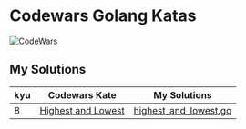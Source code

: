 # Codewars Golang Katas

[![CodeWars](https://www.codewars.com/users/adrianblade/badges/large)](https://www.codewars.com/users/adrianblade)


## My Solutions
| kyu | Codewars Kate | My Solutions |
| --- | --- | --- |
| 8 | [Highest and Lowest](https://www.codewars.com/kata/554b4ac871d6813a03000035) | [highest_and_lowest.go](https://github.com/adrianblade/codewars_golang_solution/blob/master/kyu8/highest_and_lowest/src/highest_and_lowest.go) |
